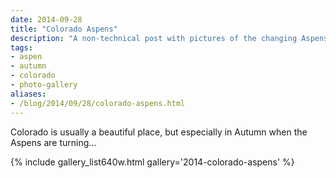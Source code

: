 ```yaml
---
date: 2014-09-28
title: "Colorado Aspens"
description: "A non-technical post with pictures of the changing Aspens in Colorado."
tags:
- aspen
- autumn
- colorado
- photo-gallery
aliases:
- /blog/2014/09/28/colorado-aspens.html
---
```


Colorado is usually a beautiful place, but especially in Autumn when the Aspens are turning&hellip;

{% include gallery_list640w.html gallery='2014-colorado-aspens' %}
